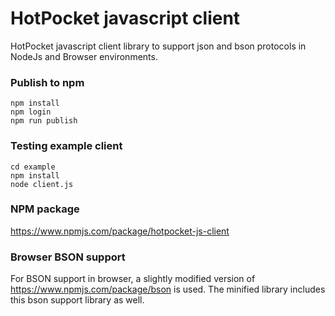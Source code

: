 # HotPocket javascript client
HotPocket javascript client library to support json and bson protocols in NodeJs and Browser environments.

### Publish to npm
```
npm install
npm login
npm run publish
```

### Testing example client
```
cd example
npm install
node client.js
```

### NPM package
https://www.npmjs.com/package/hotpocket-js-client

### Browser BSON support
For BSON support in browser, a slightly modified version of https://www.npmjs.com/package/bson is used. The minified library includes this bson support library as well.
